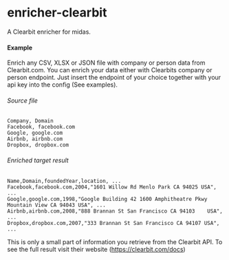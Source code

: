 # enricher-clearbit

A Clearbit enricher for midas. 


#### Example

Enrich any CSV, XLSX or JSON file with company or person data from Clearbit.com.
You can enrich your data either with Clearbits company or person endpoint. Just insert the endpoint of your choice together with your api key into the config (See examples). 

###### Source file

```csv
Company, Domain
Facebook, facebook.com
Google, google.com
Airbnb, airbnb.com
Dropbox, dropbox.com
```	

###### Enriched target result

```csv
Name,Domain,foundedYear,location, ...
Facebook,facebook.com,2004,"1601 Willow Rd Menlo Park CA 94025 USA", ...
Google,google.com,1998,"Google Building 42 1600 Amphitheatre Pkwy Mountain View CA 94043 USA", ...
Airbnb,airbnb.com,2008,"888 Brannan St San Francisco CA 94103	 USA", ...
Dropbox,dropbox.com,2007,"333 Brannan St San Francisco CA 94107 USA", ...
```	
This is only a small part of information you retrieve from the Clearbit API. To see the full result visit their website (https://clearbit.com/docs)
